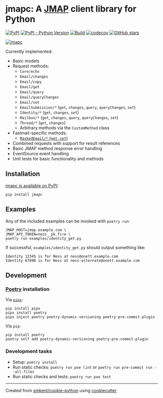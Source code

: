 # jmapc: A [JMAP][jmapio] client library for Python

[![PyPI](https://img.shields.io/pypi/v/jmapc)][pypi]
[![PyPI - Python Version](https://img.shields.io/pypi/pyversions/jmapc)][pypi]
[![Build](https://img.shields.io/github/checks-status/smkent/jmapc/main?label=build)][gh-actions]
[![codecov](https://codecov.io/gh/smkent/jmapc/branch/main/graph/badge.svg)][codecov]
[![GitHub stars](https://img.shields.io/github/stars/smkent/jmapc?style=social)][repo]

[![jmapc][logo]](#)

Currently implemented:

* Basic models
* Request methods:
  * `Core/echo`
  * `Email/changes`
  * `Email/copy`
  * `Email/get`
  * `Email/query`
  * `Email/queryChanges`
  * `Email/set`
  * `EmailSubmission/*` (`get`, `changes`, `query`, `queryChanges`, `set`)
  * `Identity/*` (`get`, `changes`, `set`)
  * `Mailbox/*` (`get`, `changes`, `query`, `queryChanges`, `set`)
  * `Thread/*` (`get`, `changes`)
  * Arbitrary methods via the `CustomMethod` class
* Fastmail-specific methods:
  * [`MaskedEmail/*` (`get`, `set`)][fastmail-maskedemail]
* Combined requests with support for result references
* Basic JMAP method response error handling
* EventSource event handling
* Unit tests for basic functionality and methods

## Installation

[jmapc is available on PyPI][pypi]:

```console
pip install jmapc
```

## Examples

Any of the included examples can be invoked with `poetry run`:

```console
JMAP_HOST=jmap.example.com \
JMAP_API_TOKEN=ness__pk_fire \
poetry run examples/identity_get.py
```

If successful, `examples/identity_get.py` should output something like:

```
Identity 12345 is for Ness at ness@onett.example.com
Identity 67890 is for Ness at ness-alternate@onett.example.com
```

## Development

### [Poetry][poetry] installation

Via [`pipx`][pipx]:

```console
pip install pipx
pipx install poetry
pipx inject poetry poetry-dynamic-versioning poetry-pre-commit-plugin
```

Via `pip`:

```console
pip install poetry
poetry self add poetry-dynamic-versioning poetry-pre-commit-plugin
```

### Development tasks

* Setup: `poetry install`
* Run static checks: `poetry run poe lint` or
  `poetry run pre-commit run --all-files`
* Run static checks and tests: `poetry run poe test`

---

Created from [smkent/cookie-python][cookie-python] using
[cookiecutter][cookiecutter]

[codecov]: https://codecov.io/gh/smkent/jmapc
[cookie-python]: https://github.com/smkent/cookie-python
[cookiecutter]: https://github.com/cookiecutter/cookiecutter
[fastmail-maskedemail]: https://www.fastmail.com/developer/maskedemail/
[gh-actions]: https://github.com/smkent/jmapc/actions?query=branch%3Amain
[logo]: https://raw.github.com/smkent/jmapc/main/img/jmapc.png
[jmapio]: https://jmap.io
[pipx]: https://pypa.github.io/pipx/
[poetry]: https://python-poetry.org/docs/#installation
[pypi]: https://pypi.org/project/jmapc/
[repo]: https://github.com/smkent/jmapc
